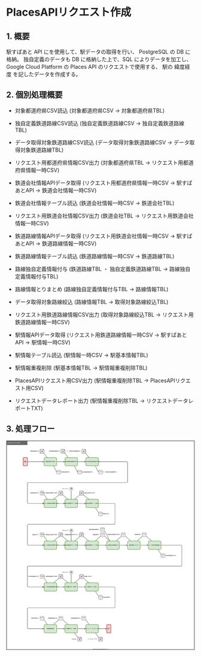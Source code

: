 # PlacesAPIリクエスト作成

## 1. 概要
駅すぱあと API にを使用して、駅データの取得を行い、
PostgreSQL の DB に格納。
独自定義のデータも DB に格納した上で、SQL によりデータを加工し、
Google Cloud Platform の Places API のリクエストで使用する、
駅の 緯度経度 を記したデータを作成する。

## 2. 個別処理概要
- 対象都道府県CSV読込 (対象都道府県CSV → 対象都道府県TBL)
- 独自定義鉄道路線CSV読込 (独自定義鉄道路線CSV → 独自定義鉄道路線TBL)
- データ取得対象鉄道路線CSV読込 (データ取得対象鉄道路線CSV → データ取得対象鉄道路線TBL)

- リクエスト用都道府県情報CSV出力 (対象都道府県TBL → リクエスト用都道府県情報一時CSV)
- 鉄道会社情報APIデータ取得 (リクエスト用都道府県情報一時CSV → 駅すぱあとAPI → 鉄道会社情報一時CSV)
- 鉄道会社情報テーブル読込 (鉄道会社情報一時CSV → 鉄道会社TBL)

- リクエスト用鉄道会社情報CSV出力 (鉄道会社TBL → リクエスト用鉄道会社情報一時CSV)
- 鉄道路線情報APIデータ取得 (リクエスト用鉄道会社情報一時CSV → 駅すぱあとAPI → 鉄道路線情報一時CSV)
- 鉄道路線情報テーブル読込 (鉄道路線情報一時CSV → 鉄道路線TBL)
- 路線独自定義情報付与 (鉄道路線TBL ・ 独自定義鉄道路線TBL → 路線独自定義情報付与TBL)
- 路線情報とりまとめ (路線独自定義情報付与TBL → 路線情報TBL)
- データ取得対象路線絞込 (路線情報TBL → 取得対象路線絞込TBL)

- リクエスト用鉄道路線情報CSV出力 (取得対象路線絞込TBL → リクエスト用鉄道路線情報一時CSV)
- 駅情報APIデータ取得 (リクエスト用鉄道路線情報一時CSV → 駅すぱあとAPI → 駅情報一時CSV)
- 駅情報テーブル読込 (駅情報一時CSV → 駅基本情報TBL)

- 駅情報重複削除 (駅基本情報TBL → 駅情報重複削除TBL)
- PlacesAPIリクエスト用CSV出力 (駅情報重複削除TBL → PlacesAPIリクエスト用CSV)
- リクエストデータレポート出力 (駅情報重複削除TBL → リクエストデータレポートTXT)


## 3. 処理フロー

![](01510201_PlacesAPIリクエスト作成_処理フロー図.drawio.svg)

